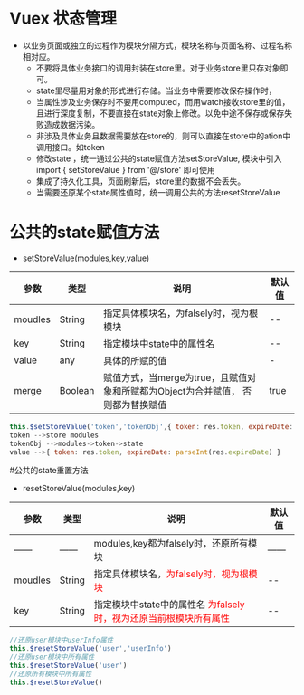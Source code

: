 # Vuex 状态管理
- 以业务页面或独立的过程作为模块分隔方式，模块名称与页面名称、过程名称相对应。 
  * 不要将具体业务接口的调用封装在store里。对于业务store里只存对象即可。
  * state里尽量用对象的形式进行存储。当业务中需要修改保存操作时，
  * 当属性涉及业务保存时不要用computed，而用watch接收store里的值，且进行深度复制，不要直接在state对象上修改。以免中途不保存或保存失败造成数据污染。
  * 非涉及具体业务且数据需要放在store的，则可以直接在store中的ation中调用接口。如token
  * 修改state ，统一通过公共的state赋值方法setStoreValue, 模块中引入import { setStoreValue } from '@/store' 即可使用
  * 集成了持久化工具，页面刷新后，store里的数据不会丢失。
  * 当需要还原某个state属性值时，统一调用公共的方法resetStoreValue

# 公共的state赋值方法
- setStoreValue(modules,key,value) 

参数| 类型| 说明 <div style="min-width:4rem"></div>|默认值
---|---|---|---|
moudles|String|指定具体模块名，为falsely时，视为根模块|--
key|String|指定模块中state中的属性名|--
value|any| 具体的所赋的值| -
merge| Boolean|赋值方式，当merge为true，且赋值对象和所赋都为Object为合并赋值， 否则都为替换赋值|true

``` javascript
this.$setStoreValue('token','tokenObj',{ token: res.token, expireDate: parseInt(res.expireDate) })
token -->store modules
tokenObj -->modules->token->state
value -->{ token: res.token, expireDate: parseInt(res.expireDate) }
```
#公共的state重置方法
- resetStoreValue(modules,key) 

参数| 类型| 说明 <div style="min-width:4rem"></div>|默认值
---|---|---|---|
——|——|modules,key都为falsely时，还原所有模块|——
moudles|String|指定具体模块名，<font color="red">为falsely时，视为根模块 </font>|--
key|String|指定模块中state中的属性名 <font color="red">为falsely时，视为还原当前根模块所有属性</font>|--

``` javascript
//还原user模块中userInfo属性
this.$resetStoreValue('user','userInfo')
//还原user模块中所有属性
this.$resetStoreValue('user') 
//还原所有模块中所有属性
this.$resetStoreValue() 
```
